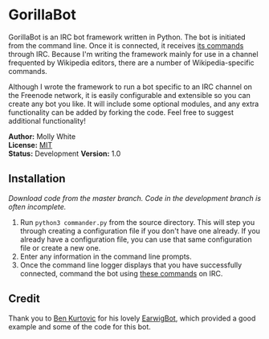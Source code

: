 # GorillaBot
GorillaBot is an IRC bot framework written in Python. The bot is initiated from the command line. Once it is connected, it receives [its commands](https://github.com/mollywhite/GorillaBot/blob/master/docs/commands.md) through IRC. Because I'm writing the framework mainly for use in a channel frequented by Wikipedia editors, there are a number of Wikipedia-specific commands.

Although I wrote the framework to run a bot specific to an IRC channel on the Freenode network, it is easily configurable and extensible so you can create any bot you like. It will include some optional modules, and any extra functionality can be added by forking the code. Feel free to suggest additional functionality!

__Author:__ Molly White<br />
__License:__ [MIT](http://opensource.org/licenses/MIT)<br/>
__Status:__ Development
__Version:__ 1.0

## Installation
_Download code from the master branch. Code in the development branch is often incomplete._

1. Run `python3 commander.py` from the source directory. This will step you through creating a configuration file if you don't have one already. If you already have a configuration file, you can use that same configuration file or create a new one.
2. Enter any information in the command line prompts.
3. Once the command line logger displays that you have successfully connected, command the bot using [these commands](https://github.com/mollywhite/GorillaBot/blob/master/docs/commands.md) on IRC.


## Credit
Thank you to [Ben Kurtovic](https://github.com/earwig) for his lovely [EarwigBot](https://github.com/earwig/earwigbot), which provided a good example and some of the code for this bot.

